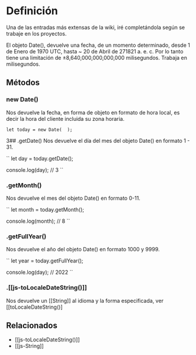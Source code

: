 # Definición

Una de las entradas más extensas de la wiki, iré completándola según se trabaje en los proyectos.

El objeto Date(), devuelve una fecha, de un momento determinado, desde 1 de Enero de 1970 UTC, hasta ~ 20 de Abril de 271821 a. e. c.
Por lo tanto tiene una limitación de ±8,640,000,000,000,000 milisegundos.
Trabaja en milisegundos.

## Métodos

### new Date()

Nos devuelve la fecha, en forma de objeto en formato de hora local, es decir la hora del cliente incluida su zona horaria.

``
let today = new Date(  );
``

3## .getDate()
Nos devuelve el día del mes del objeto Date() en formato 1 - 31.

``
let day = today.getDate();

console.log(day); //  3
``

### .getMonth()

Nos devuelve el mes del objeto Date() en formato 0-11.

``
let month = today.getMonth();

console.log(month); // 8
``

### .getFullYear()

Nos devuelve el año del objeto Date() en formato 1000 y 9999.

``
let year = today.getFullYear();

console.log(day); // 2022
``

### .[[js-toLocaleDateString()]]

Nos devuelve un [[String]] al idioma y la forma especificada, ver [[toLocaleDateString()]

## Relacionados

* [[js-toLocaleDateString()]]
* [[js-String]]
